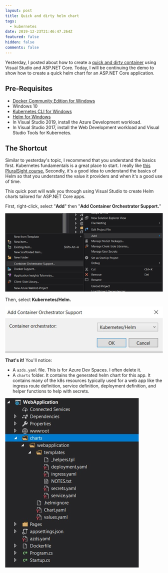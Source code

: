 ```yaml
---
layout: post
title: Quick and dirty helm chart
tags:
  - kubernetes
date: 2019-12-23T21:46:47.264Z
featured: false
hidden: false
comments: false
---
```

Yesterday, I posted about how to create a [quick and dirty container](https://gaunacode.com/quick-and-dirty-container) using Visual Studio and ASP.NET Core.  Today, I will be continuing the demo to show how to create a quick helm chart for an ASP.NET Core application.

<!--more--> 

## Pre-Requisites

* [Docker Community Edition for Windows](https://hub.docker.com/editions/community/docker-ce-desktop-windows)
* Windows 10
* [Kubernetes CLI for Windows](https://kubernetes.io/docs/tasks/tools/install-kubectl/#install-kubectl-on-windows)
* [Helm for Windows](https://helm.sh/docs/intro/install/)
* In Visual Studio 2019, install the Azure Development workload.
* In Visual Studio 2017, install the Web Development workload and Visual Studio Tools for Kubernetes.

## The Shortcut

Similar to yesterday's topic, I recommend that you understand the basics first. Kubernetes fundamentals is a great place to start. I really like [this PluralSight course.](https://www.pluralsight.com/courses/getting-started-kubernetes) Secondly, it's a good idea to understand the basics of Helm so that you understand the value it providers and when it's a good use of time. 

This quick post will walk you through using Visual Studio to create Helm charts tailored for ASP.NET Core apps.

First, right-click, select "**Add**" then "**Add Container Orchestrator Support.**"

![](/assets/uploads/annotation-2019-12-23-165841.jpg "Right-click add container orchestrator support")

Then, select **Kubernetes/Helm.**

![](/assets/uploads/annotation-2019-12-23-171316.jpg "Selecting Kubernetes")

**That's it!** You'll notice:

* A `azds.yaml` file. This is for Azure Dev Spaces. I often delete it. 
* A `charts` folder. It contains the generated helm chart for this app. It contains many of the k8s resources typically used for a web app like the ingress route definition, service definition, deployment definition, and helper functions to help with secrets.

![](/assets/uploads/annotation-2019-12-23-172138.jpg)
